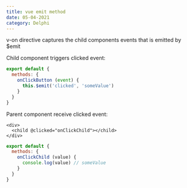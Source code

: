 ```yaml
---
title: vue emit method
date: 05-04-2021
category: Delphi
---
```


v-on directive captures the child components events that is emitted by $emit

Child component triggers clicked event:

```js
export default {
  methods: {
    onClickButton (event) {
      this.$emit('clicked', 'someValue')
    }
  }
}
```
Parent component receive clicked event:

```vue
<div>
  <child @clicked="onClickChild"></child>
</div>

```

```js
export default {
  methods: {
    onClickChild (value) {
      console.log(value) // someValue
    }
  }
}
```

